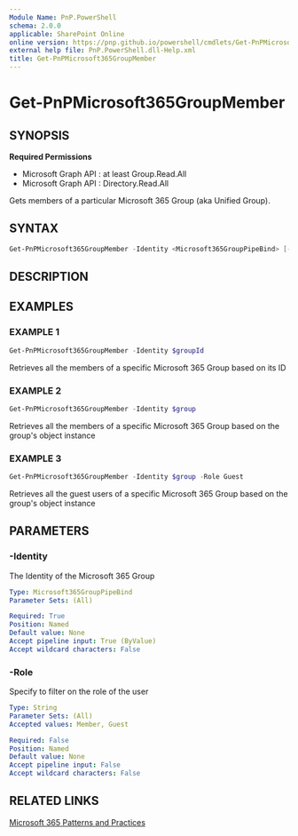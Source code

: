 ```yaml
---
Module Name: PnP.PowerShell
schema: 2.0.0
applicable: SharePoint Online
online version: https://pnp.github.io/powershell/cmdlets/Get-PnPMicrosoft365GroupMember.html
external help file: PnP.PowerShell.dll-Help.xml
title: Get-PnPMicrosoft365GroupMember
---
```

  
# Get-PnPMicrosoft365GroupMember

## SYNOPSIS

**Required Permissions**

  * Microsoft Graph API : at least Group.Read.All
  * Microsoft Graph API : Directory.Read.All

Gets members of a particular Microsoft 365 Group (aka Unified Group).

## SYNTAX

```powershell
Get-PnPMicrosoft365GroupMember -Identity <Microsoft365GroupPipeBind> [-Role <String>] [<CommonParameters>]
```

## DESCRIPTION

## EXAMPLES

### EXAMPLE 1
```powershell
Get-PnPMicrosoft365GroupMember -Identity $groupId
```

Retrieves all the members of a specific Microsoft 365 Group based on its ID

### EXAMPLE 2
```powershell
Get-PnPMicrosoft365GroupMember -Identity $group
```

Retrieves all the members of a specific Microsoft 365 Group based on the group's object instance

### EXAMPLE 3
```powershell
Get-PnPMicrosoft365GroupMember -Identity $group -Role Guest
```

Retrieves all the guest users of a specific Microsoft 365 Group based on the group's object instance

## PARAMETERS

### -Identity
The Identity of the Microsoft 365 Group

```yaml
Type: Microsoft365GroupPipeBind
Parameter Sets: (All)

Required: True
Position: Named
Default value: None
Accept pipeline input: True (ByValue)
Accept wildcard characters: False
```

### -Role
Specify to filter on the role of the user

```yaml
Type: String
Parameter Sets: (All)
Accepted values: Member, Guest

Required: False
Position: Named
Default value: None
Accept pipeline input: False
Accept wildcard characters: False
```

## RELATED LINKS

[Microsoft 365 Patterns and Practices](https://aka.ms/m365pnp)



